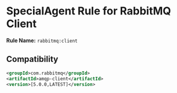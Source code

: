 # SpecialAgent Rule for RabbitMQ Client

**Rule Name:** `rabbitmq:client`

## Compatibility

```xml
<groupId>com.rabbitmq</groupId>
<artifactId>amqp-client</artifactId>
<version>[5.0.0,LATEST]</version>
```